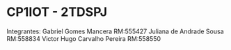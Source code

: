 # CP1IOT - 2TDSPJ
Integrantes: 
Gabriel Gomes Mancera RM:555427
Juliana de Andrade Sousa RM:558834
Victor Hugo Carvalho Pereira RM:558550
